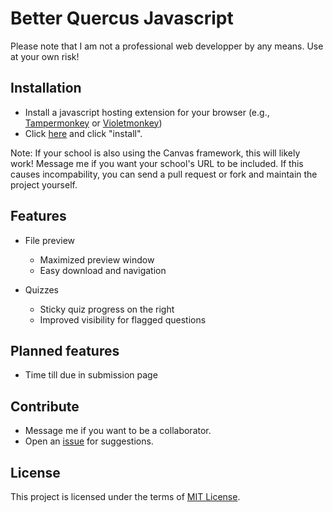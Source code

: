 # Better Quercus Javascript

Please note that I am not a professional web developper by any means. Use at your own risk!

## Installation

- Install a javascript hosting extension for your browser (e.g., [Tampermonkey](https://www.tampermonkey.net/) or [Violetmonkey](https://violentmonkey.github.io/get-it/))
- Click [here](https://github.com/alanjyu/better-quercus.js/raw/master/better-quercus.user.js) and click "install".

Note: If your school is also using the Canvas framework, this will likely work! Message me if you want your school's URL to be included. If this causes incompability, you can send a pull request or fork and maintain the project yourself.

## Features
- File preview
  - Maximized preview window
  - Easy download and navigation

- Quizzes
  - Sticky quiz progress on the right
  - Improved visibility for flagged questions

## Planned features

- Time till due in submission page

## Contribute
- Message me if you want to be a collaborator.
- Open an [issue](https://github.com/alanjyu/better-quercus.js/issues) for suggestions.

## License

This project is licensed under the terms of [MIT License](https://opensource.org/licenses/MIT). 
